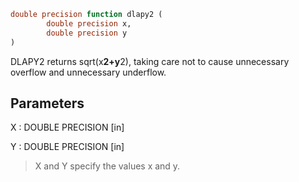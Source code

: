 ```fortran
double precision function dlapy2 (
		double precision x,
		double precision y
)
```

DLAPY2 returns sqrt(x**2+y**2), taking care not to cause unnecessary
overflow and unnecessary underflow.

## Parameters
X : DOUBLE PRECISION [in]

Y : DOUBLE PRECISION [in]
> X and Y specify the values x and y.
